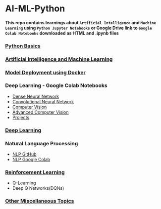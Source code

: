 # AI-ML-Python
#### This repo contains learnings about `Artificial Intelligence` and `Machine Learning` using `Python Jupyter Notebooks` or Google Drive link to `Google Colab Notebooks` downloaded as HTML and .ipynb files
### [Python Basics](https://github.com/SyedAanif/AI-ML-Python/tree/master/basics-python-with-jupyter-notebook)
### [Artificial Intelligence and Machine Learning](https://github.com/SyedAanif/AI-ML-Python/tree/master/Machine%20Learning)
### [Model Deployment using Docker](https://github.com/SyedAanif/AI-ML-Python/tree/master/Model%20Deployment)
### Deep Learning - Google Colab Notebooks
  - [Dense Neural Network](https://drive.google.com/drive/folders/1-lzEC95RNx5AQaFbvNKZIZriK-89iYIl?usp=sharing)
  - [Convolutional Neural Network](https://drive.google.com/drive/folders/1eGYUGcbB5QV4Fkn998SRKLgMtv7jMhVn?usp=sharing)
  - [Computer Vision](https://drive.google.com/drive/folders/1sjBWNN9xkLLjhdFEFT3sRKY0dxeFGO0L?usp=sharing)
  - [Advanced Computer Vision](https://drive.google.com/drive/folders/1HBh2666qkk0ZkculywhjWQLzI_SVZt0S?usp=sharing)
  - [Projects](https://drive.google.com/drive/folders/1EJURSCU4cjMmXXwPrGciqPQwr8JO_Ew3?usp=sharing)
### [Deep Learning](https://github.com/SyedAanif/AI-ML-Python/tree/master/Deep%20Learning)
### Natural Language Processing
  - [NLP GitHub](https://github.com/SyedAanif/AI-ML-Python/tree/master/Natural%20Language%20Processing)
  - [NLP Google Colab](https://drive.google.com/drive/folders/1VZOT2DlhJHqks_3n9PyFiLU3lN5ph4Z-?usp=sharing)
### [Reinforcement Learning](https://github.com/SyedAanif/AI-ML-Python/tree/master/Reinforcement%20Learning)
  - Q-Learning
  - Deep Q Networks(DQNs)
### [Other Miscellaneous Topics](https://github.com/SyedAanif/AI-ML-Python/tree/master/Other)
